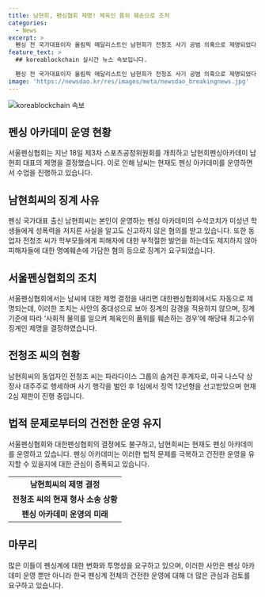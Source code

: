 ```yaml
---
title: 남현희, 펜싱협회 제명! 체육인 품위 훼손으로 조처
categories:
  - News
excerpt: >
  펜싱 전 국가대표이자 올림픽 메달리스트인 남현희가 전청조 사기 공범 의혹으로 제명되었다. 서울펜싱협회에서의 제명으로 대한펜싱협회에서도 자동으로 제명된 상황이다. 남씨는 자신이 운영하는 펜싱 아카데미의 수석코치가 미성년 학생들에게 성폭력을 저지른 사실을 알고도 신고하지 않은 혐의 등으로 징계를 받았는데, 현재도 펜싱 아카데미를 운영하고 수업을 진행 중이다.
feature_text: >
  ## koreablockchain 실시간 뉴스 속보입니다.

  펜싱 전 국가대표이자 올림픽 메달리스트인 남현희가 전청조 사기 공범 의혹으로 제명되었다. 서울펜싱협회에서의 제명으로 대한펜싱협회에서도 자동으로 제명된 상황이다. 남씨는 자신이 운영하는 펜싱 아카데미의 수석코치가 미성년 학생들에게 성폭력을 저지른 사실을 알고도 신고하지 않은 혐의 등으로 징계를 받았는데, 현재도 펜싱 아카데미를 운영하고 수업을 진행 중이다.
image: 'https://newsdao.kr/res/images/meta/newsdao_breakingnews.jpg'
---
```


<p><img src="https://newsdao.kr/res/images/meta/newsdao_breakingnews.jpg" alt="koreablockchain 속보" /></p>

<h2 data-ke-size="size26">펜싱 아카데미 운영 현황</h2>

<p data-ke-size="size16">서울펜싱협회는 지난 18일 제3차 스포츠공정위원회를 개최하고 남현희펜싱아카데미 남현희 대표의 제명을 결정했습니다. 이로 인해 남씨는 현재도 펜싱 아카데미를 운영하면서 수업을 진행하고 있습니다.</p>

<h2 data-ke-size="size26">남현희씨의 징계 사유</h2>

<p data-ke-size="size16">펜싱 국가대표 출신 남현희씨는 본인이 운영하는 펜싱 아카데미의 수석코치가 미성년 학생들에게 성폭력을 저지른 사실을 알고도 신고하지 않은 혐의를 받고 있습니다. 또한 동업자 전청조 씨가 학부모들에게 피해자에 대한 부적절한 발언을 하는데도 제지하지 않아 피해자들에 대한 명예훼손에 가담한 혐의 등으로 징계가 요구되었습니다.</p>

<h2 data-ke-size="size26">서울펜싱협회의 조치</h2>

<p data-ke-size="size16">서울펜싱협회에서는 남씨에 대한 제명 결정을 내리면 대한펜싱협회에서도 자동으로 제명되는데, 이러한 조치는 사안의 중대성으로 보아 징계의 감경을 적용하지 않으며, 징계기준에 따라 ‘사회적 물의를 일으켜 체육인의 품위를 훼손하는 경우’에 해당돼 최고수위 징계인 제명을 결정하였습니다.</p>

<h2 data-ke-size="size26">전청조 씨의 현황</h2>

<p data-ke-size="size16">남현희씨의 동업자인 전청조 씨는 파라다이스 그룹의 숨겨진 후계자로, 미국 나스닥 상장사 대주주로 행세하며 사기 행각을 벌인 후 1심에서 징역 12년형을 선고받았으며 현재 2심 재판이 진행 중입니다.</p>

<h2 data-ke-size="size26">법적 문제로부터의 건전한 운영 유지</h2>

<p data-ke-size="size16">서울펜싱협회와 대한펜싱협회의 결정에도 불구하고, 남현희씨는 현재도 펜싱 아카데미를 운영하고 있습니다. 펜싱 아카데미는 이러한 법적 문제를 극복하고 건전한 운영을 유지할 수 있을지에 대한 관심이 증폭되고 있습니다.</p>

<table>
    <tr>
        <td style="text-align: center; height: 17px;"><b>남현희씨의 제명 결정</b></td>
    </tr>
    <tr>
        <td style="text-align: center; height: 17px;"><b>전청조 씨의 현재 형사 소송 상황</b></td>
    </tr>
    <tr>
        <td style="text-align: center; height: 17px;"><b>펜싱 아카데미 운영의 미래</b></td>
    </tr>
</table>

<h2 data-ke-size="size26">마무리</h2>

<p data-ke-size="size16">많은 이들이 펜싱계에 대한 변화와 투명성을 요구하고 있으며, 이러한 사안은 펜싱 아카데미 운영 뿐만 아니라 한국 펜싱계 전체의 건전한 운영에 대해 더 많은 관심과 검토를 요구하고 있습니다.</p>

